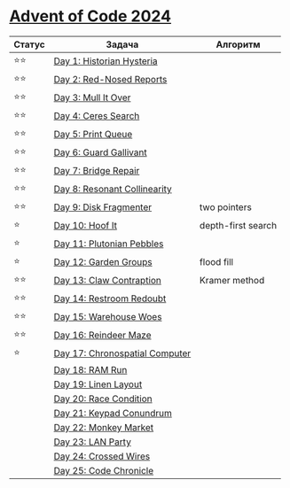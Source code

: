 # [Advent of Code 2024](https://adventofcode.com/2024)

| Статус | Задача                                                                 | Алгоритм           |
|--------|------------------------------------------------------------------------|--------------------|
| ⭐⭐     | [Day 1: Historian Hysteria](https://adventofcode.com/2024/day/1)       |                    |
| ⭐⭐     | [Day 2: Red-Nosed Reports](https://adventofcode.com/2024/day/2)        |                    |
| ⭐⭐     | [Day 3: Mull It Over](https://adventofcode.com/2024/day/3)             |                    |
| ⭐⭐     | [Day 4: Ceres Search](https://adventofcode.com/2024/day/4)             |                    |
| ⭐⭐     | [Day 5: Print Queue](https://adventofcode.com/2024/day/5)              |                    |
| ⭐⭐     | [Day 6: Guard Gallivant](https://adventofcode.com/2024/day/6)          |                    |
| ⭐⭐     | [Day 7: Bridge Repair](https://adventofcode.com/2024/day/7)            |                    |
| ⭐⭐     | [Day 8: Resonant Collinearity](https://adventofcode.com/2024/day/8)    |                    |
| ⭐⭐     | [Day 9: Disk Fragmenter](https://adventofcode.com/2024/day/9)          | two pointers       |
| ⭐      | [Day 10: Hoof It](https://adventofcode.com/2024/day/10)                | depth-first search |
| ⭐      | [Day 11: Plutonian Pebbles](https://adventofcode.com/2024/day/11)      |                    |
| ⭐      | [Day 12: Garden Groups](https://adventofcode.com/2024/day/12)          | flood fill         |
| ⭐⭐     | [Day 13: Claw Contraption](https://adventofcode.com/2024/day/13)       | Kramer method      |
| ⭐⭐     | [Day 14: Restroom Redoubt](https://adventofcode.com/2024/day/14)       |                    |
| ⭐⭐     | [Day 15: Warehouse Woes](https://adventofcode.com/2024/day/15)         |                    |
| ⭐⭐     | [Day 16: Reindeer Maze](https://adventofcode.com/2024/day/16)          |                    |
| ⭐      | [Day 17: Chronospatial Computer](https://adventofcode.com/2024/day/17) |                    |
|        | [Day 18: RAM Run](https://adventofcode.com/2024/day/18)                |                    |
|        | [Day 19: Linen Layout](https://adventofcode.com/2024/day/19)           |                    |
|        | [Day 20: Race Condition](https://adventofcode.com/2024/day/20)         |                    |
|        | [Day 21: Keypad Conundrum](https://adventofcode.com/2024/day/21)       |                    |
|        | [Day 22: Monkey Market](https://adventofcode.com/2024/day/22)          |                    |
|        | [Day 23: LAN Party](https://adventofcode.com/2024/day/23)              |                    |
|        | [Day 24: Crossed Wires](https://adventofcode.com/2024/day/24)          |                    |
|        | [Day 25: Code Chronicle](https://adventofcode.com/2024/day/25)         |                    |
